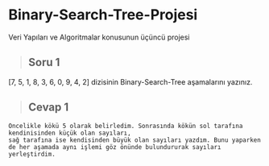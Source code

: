 # Binary-Search-Tree-Projesi
Veri Yapıları ve Algoritmalar konusunun üçüncü projesi

> ## Soru 1
[7, 5, 1, 8, 3, 6, 0, 9, 4, 2] dizisinin Binary-Search-Tree aşamalarını yazınız.

> ## Cevap 1
```
Öncelikle kökü 5 olarak belirledim. Sonrasında kökün sol tarafına kendinisinden küçük olan sayıları, 
sağ tarafına ise kendisinden büyük olan sayıları yazdım. Bunu yaparken de her aşamada aynı işlemi göz önünde bulundururak sayıları yerleştirdim.

```
